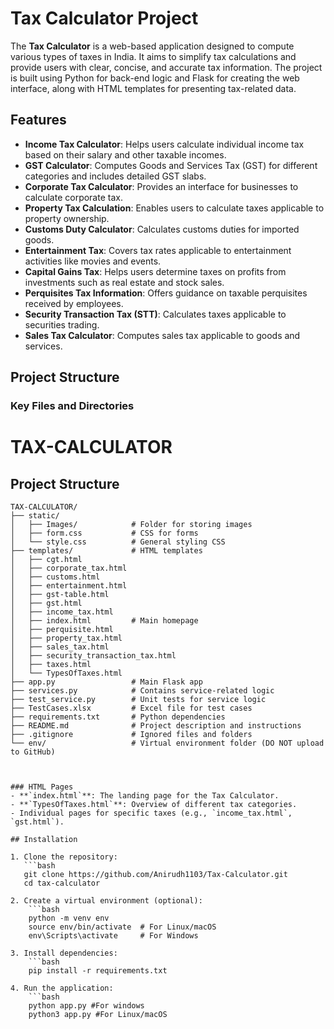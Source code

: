 # Tax Calculator Project

The **Tax Calculator** is a web-based application designed to compute various types of taxes in India. It aims to simplify tax calculations and provide users with clear, concise, and accurate tax information. The project is built using Python for back-end logic and Flask for creating the web interface, along with HTML templates for presenting tax-related data.

## Features
- **Income Tax Calculator**: Helps users calculate individual income tax based on their salary and other taxable incomes.
- **GST Calculator**: Computes Goods and Services Tax (GST) for different categories and includes detailed GST slabs.
- **Corporate Tax Calculator**: Provides an interface for businesses to calculate corporate tax.
- **Property Tax Calculation**: Enables users to calculate taxes applicable to property ownership.
- **Customs Duty Calculator**: Calculates customs duties for imported goods.
- **Entertainment Tax**: Covers tax rates applicable to entertainment activities like movies and events.
- **Capital Gains Tax**: Helps users determine taxes on profits from investments such as real estate and stock sales.
- **Perquisites Tax Information**: Offers guidance on taxable perquisites received by employees.
- **Security Transaction Tax (STT)**: Calculates taxes applicable to securities trading.
- **Sales Tax Calculator**: Computes sales tax applicable to goods and services.

## Project Structure

### Key Files and Directories
# TAX-CALCULATOR

## Project Structure

```plaintext
TAX-CALCULATOR/
├── static/
│   ├── Images/            # Folder for storing images
│   ├── form.css           # CSS for forms
│   └── style.css          # General styling CSS
├── templates/             # HTML templates
│   ├── cgt.html
│   ├── corporate_tax.html
│   ├── customs.html
│   ├── entertainment.html
│   ├── gst-table.html
│   ├── gst.html
│   ├── income_tax.html
│   ├── index.html         # Main homepage
│   ├── perquisite.html
│   ├── property_tax.html
│   ├── sales_tax.html
│   ├── security_transaction_tax.html
│   ├── taxes.html
│   └── TypesOfTaxes.html
├── app.py                 # Main Flask app
├── services.py            # Contains service-related logic
├── test_service.py        # Unit tests for service logic
├── TestCases.xlsx         # Excel file for test cases
├── requirements.txt       # Python dependencies
├── README.md              # Project description and instructions
├── .gitignore             # Ignored files and folders
└── env/                   # Virtual environment folder (DO NOT upload to GitHub)



### HTML Pages
- **`index.html`**: The landing page for the Tax Calculator.
- **`TypesOfTaxes.html`**: Overview of different tax categories.
- Individual pages for specific taxes (e.g., `income_tax.html`, `gst.html`).

## Installation

1. Clone the repository:
   ```bash
   git clone https://github.com/Anirudh1103/Tax-Calculator.git
   cd tax-calculator

2. Create a virtual environment (optional):
    ```bash
    python -m venv env
    source env/bin/activate  # For Linux/macOS
    env\Scripts\activate     # For Windows

3. Install dependencies:
    ```bash
    pip install -r requirements.txt

4. Run the application:
    ```bash
    python app.py #For windows
    python3 app.py #For Linux/macOS